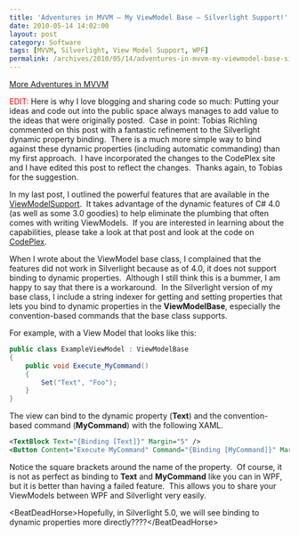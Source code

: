 ```yaml
---
title: 'Adventures in MVVM – My ViewModel Base – Silverlight Support!'
date: 2010-05-14 14:02:00
layout: post
category: Software
tags: [MVVM, Silverlight, View Model Support, WPF]
permalink: /archives/2010/05/14/adventures-in-mvvm-my-viewmodel-base-silverlight-support/
---
```


[More Adventures in MVVM](/archives/2009/05/22/adventures-in-mvvm-model-view-viewmodel/)

<font color="#ff0000">EDIT:</font> Here is why I love blogging and sharing code so much: Putting your ideas and code out into the public space always manages to add value to the ideas that were originally posted.&#160; Case in point: Tobias Richling commented on this post with a fantastic refinement to the Silverlight dynamic property binding.&#160; There is a much more simple way to bind against these dynamic properties (including automatic commanding) than my first approach.&#160; I have incorporated the changes to the CodePlex site and I have edited this post to reflect the changes.&#160; Thanks again, to Tobias for the suggestion.

In my last post, I outlined the powerful features that are available in the [ViewModelSupport](/archive/2010/05/08/adventures-in-mvvm-ndash-my-viewmodel-base.aspx).&#160; It takes advantage of the dynamic features of C# 4.0 (as well as some 3.0 goodies) to help eliminate the plumbing that often comes with writing ViewModels.&#160; If you are interested in learning about the capabilities, please take a look at that post and look at the code on [CodePlex](http://viewmodelsupport.codeplex.com/). 

When I wrote about the ViewModel base class, I complained that the features did not work in Silverlight because as of 4.0, it does not support binding to dynamic properties.&#160; Although I still think this is a bummer, I am happy to say that there is a workaround.&#160; In the Silverlight version of my base class, I include a string indexer for getting and setting properties that lets you bind to dynamic properties in the **ViewModelBase**, especially the convention-based commands that the base class supports.

For example, with a View Model that looks like this:

```csharp
public class ExampleViewModel : ViewModelBase
{
    public void Execute_MyCommand()
    {
        Set("Text", "Foo");
    }
}
```

The view can bind to the dynamic property (**Text**) and the convention-based command (**MyCommand**) with the following XAML.

```xml
<TextBlock Text="{Binding [Text]}" Margin="5" />
<Button Content="Execute MyCommand" Command="{Binding [MyCommand]}" Margin="5" />
```

Notice the square brackets around the name of the property.&#160; Of course, it is not as perfect as binding to **Text** and **MyCommand** like you can in WPF, but it is better than having a failed feature.&#160; This allows you to share your ViewModels between WPF and Silverlight very easily. 

&lt;BeatDeadHorse&gt;Hopefully, in Silverlight 5.0, we will see binding to dynamic properties more directly????&lt;/BeatDeadHorse&gt;